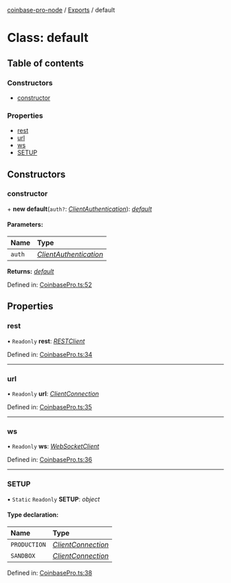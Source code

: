 [coinbase-pro-node](../README.md) / [Exports](../modules.md) / default

# Class: default

## Table of contents

### Constructors

- [constructor](default.md#constructor)

### Properties

- [rest](default.md#rest)
- [url](default.md#url)
- [ws](default.md#ws)
- [SETUP](default.md#setup)

## Constructors

### constructor

\+ **new default**(`auth?`: [_ClientAuthentication_](../modules.md#clientauthentication)): [_default_](default.md)

#### Parameters:

| Name   | Type                                                         |
| :----- | :----------------------------------------------------------- |
| `auth` | [_ClientAuthentication_](../modules.md#clientauthentication) |

**Returns:** [_default_](default.md)

Defined in: [CoinbasePro.ts:52](https://github.com/bennycode/coinbase-pro-node/blob/1018fbd/src/CoinbasePro.ts#L52)

## Properties

### rest

• `Readonly` **rest**: [_RESTClient_](restclient.md)

Defined in: [CoinbasePro.ts:34](https://github.com/bennycode/coinbase-pro-node/blob/1018fbd/src/CoinbasePro.ts#L34)

---

### url

• `Readonly` **url**: [_ClientConnection_](../interfaces/clientconnection.md)

Defined in: [CoinbasePro.ts:35](https://github.com/bennycode/coinbase-pro-node/blob/1018fbd/src/CoinbasePro.ts#L35)

---

### ws

• `Readonly` **ws**: [_WebSocketClient_](websocketclient.md)

Defined in: [CoinbasePro.ts:36](https://github.com/bennycode/coinbase-pro-node/blob/1018fbd/src/CoinbasePro.ts#L36)

---

### SETUP

▪ `Static` `Readonly` **SETUP**: _object_

#### Type declaration:

| Name         | Type                                                    |
| :----------- | :------------------------------------------------------ |
| `PRODUCTION` | [_ClientConnection_](../interfaces/clientconnection.md) |
| `SANDBOX`    | [_ClientConnection_](../interfaces/clientconnection.md) |

Defined in: [CoinbasePro.ts:38](https://github.com/bennycode/coinbase-pro-node/blob/1018fbd/src/CoinbasePro.ts#L38)
